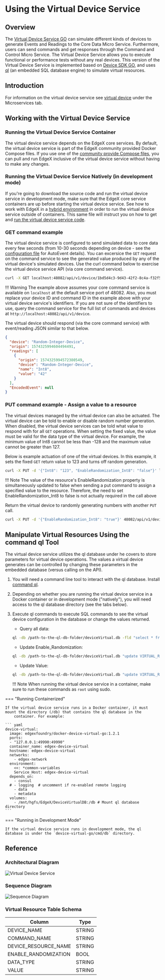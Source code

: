 # Using the Virtual Device Service

## Overview

The [Virtual Device Service
GO](https://github.com/edgexfoundry/device-virtual-go) can simulate
different kinds of devices to generate Events and Readings to the Core
Data Micro Service. Furthermore, users can send commands and get
responses through the Command and Control Micro Service. The Virtual
Device Service allows you to execute functional or performance tests
without any real devices. This version of the Virtual Device Service is
implemented based on [Device SDK
GO](https://github.com/edgexfoundry/device-sdk-go), and uses
[ql](https://godoc.org/modernc.org/ql) (an embedded SQL database engine)
to simulate virtual resources.



## Introduction

For information on the virtual device service see [virtual device](../microservices/device/virtual/Ch-VirtualDevice.md#) under the Microservices tab.

## Working with the Virtual Device Service

### Running the Virtual Device Service Container

The virtual device service depends on the EdgeX core services. By default, the virtual device service is part of the EdgeX community provided Docker Compose files.  If you use one of the [community provide Compose files](https://github.com/edgexfoundry/developer-scripts/tree/master/releases), you can pull and run EdgeX inclusive of the virtual device service without having to make any changes.

### Running the Virtual Device Service Natively (in development mode)

If you're going to download the source code and run the virtual device service in development mode, make sure that the EdgeX core service containers are up before starting the virtual device service.  See how to work with EdgeX in a [hybrid environment](../getting-started/Ch-GettingStartedHybrid.md) in order to run the virtual device service outside of containers.  This same file will instruct you on how to get and [run the virtual device service code](../getting-started/Ch-GettingStartedHybrid.md#get-the-service-code).

### GET command example
The virtual device service is configured to send simulated data to core data every few seconds (from 10-30 seconds depending on device - see the [configuration file](https://github.com/edgexfoundry/device-virtual-go/blob/master/cmd/res/configuration.toml) for AutoEvent details).  You can excersice the `GET` request on the command service to see the generated value produced by any of the virtual device's simulated devices.  Use the curl command below to exercise the virtual device service API (via core command service).

``` bash
curl -X GET localhost:48082/api/v1/device/1bd5d4c3-9d43-42f2-8c4a-f32f5999edf7/command/e5d7c2b8-eab7-4da4-9d41-388da05979a4`
```

!!! Warning
  The example above assumes your core command service is available on `localhost` at the default service port of 48082.  Also, you must replace your device ID and command ID in the example above with your virtual device service's identifiers.  If you are not sure of the identifiers to use, query the command service for the full list of commands and devices at `http://localhost:48082/api/v1/device`.

The virtual device should respond (via the core command service) with event/reading JSON similar to that below.
``` json
{
  "device": "Random-Integer-Device",
  "origin": 1574325994604494491,
  "readings": [
    {
      "origin": 1574325994572380549,
      "device": "Random-Integer-Device",
      "name": "Int8",
      "value": "42"
    }
  ],
  "EncodedEvent": null
}
```

### PUT command example - Assign a value to a resource
The virtual devices managed by the virtual device can also be actuated.  The virtual device can be told to enable or disable random number generation.  When disabled, the virtual device services can be told what value to respond with for all `GET` operations.  When setting the fixed value, the value must be valid for the data type of the virtual device. For example, the minimum value of Int8 cannot be less than -128 and the maximum value cannot be greater than 127.

Below is example actuation of one of the virtual devices.  In this example, it sets the fixed `GET` return value to 123 and turns off random generation.

``` bash
curl -X PUT -d '{"Int8": "123", "EnableRandomization_Int8": "false"}' localhost:48082/api/v1/device/1bd5d4c3-9d43-42f2-8c4a-f32f5999edf7/command/e5d7c2b8-eab7-4da4-9d41-388da05979a4
```

!!! Note
    The value of the resource's EnableRandomization property is simultaneously updated to false when sending a put command to assign a specified value to the resource.  Therefore, the need to set EnableRandomization_Int8 to false is not actually required in the call above 

Return the virtual device to randomly generating numbers with another `PUT` call.

``` bash
curl -X PUT -d '{"EnableRandomization_Int8": "true"}' 48082/api/v1/device/1bd5d4c3-9d43-42f2-8c4a-f32f5999edf7/command/e5d7c2b8-eab7-4da4-9d41-388da05979a4
```

## Manipulate Virtual Resources Using the command ql Tool

The virtual device service utilizes the ql database under he covers to store parameters for virtual device operations.  The values a virtual device generates can be controlled by changing these parameters in the embedded database (versus calling on the API).

1.  You will need a command line tool to interact with the ql database.  Install [command ql](https://godoc.org/modernc.org/ql/ql).

2. Depending on whether you are running the virtual device service in a Docker container or in development mode ("natively"), you will need access to the ql database directory (see the tabs below).

3. Execute ql commands to execute SQL commands to see the virtual device configuration in the database or change the values returned.

      -   Query all data:
      ``` bash
      ql -db /path-to-the-ql-db-folder/deviceVirtual.db -fld "select * from VIRTUAL_RESOURCE"
      ```
      -   Update Enable\_Randomization:
      ``` bash
      ql -db /path-to-the-ql-db-folder/deviceVirtual.db "update VIRTUAL_RESOURCE set ENABLE_RANDOMIZATION=false where DEVICE_NAME="Random-Integer-Device" and DEVICE_RESOURCE_NAME="Int8" "
      ```

      -   Update Value:
      ``` bash
      ql -db /path-to-the-ql-db-folder/deviceVirtual.db "update VIRTUAL_RESOURCE set VALUE="26" where DEVICE_NAME="Random-Integer-Device" and DEVICE_RESOURCE_NAME="Int8" "
      ```
    !!! Note
        When running the virtual device service in a container, make sure to run these commands as `root` using sudo.

=== "Running Containerized"

    If the virtual device service runs in a Docker container, it must mount the directory (/db) that contains the ql database in the
        container. For example:

    ``` yaml
    device-virtual:
      image: edgexfoundry/docker-device-virtual-go:1.2.1
      ports:
      - "127.0.0.1:49990:49990"
      container_name: edgex-device-virtual
      hostname: edgex-device-virtual
      networks:
        - edgex-network
      environment:
        <<: *common-variables
        Service_Host: edgex-device-virtual
      depends_on:
        - consul
      # - logging  # uncomment if re-enabled remote logging
        - data
        - metadata
      volumes:
        - /mnt/hgfs/EdgeX/DeviceVirtualDB:/db # Mount ql database directory
    ```


=== "Running in Development Mode"

    If the virtual device service runs in development mode, the ql database is under the `device-virtual-go/cmd/db` directory.

## Reference

### Architectural Diagram

![Virtual Device Service](Virtual_DS.png)

### Sequence Diagram

![Sequence Diagram](VirtualSequence.png)

### Virtual Resource Table Schema
  
|Column                                          |Type|
| --- | --- |
|DEVICE\_NAME                                    |STRING|
|COMMAND\_NAME                                   |STRING|
|DEVICE\_RESOURCE\_NAME                          |STRING|
|ENABLE\_RANDOMIZATION                           |BOOL|
|DATA\_TYPE                                      |STRING|
|VALUE                                           |STRING|